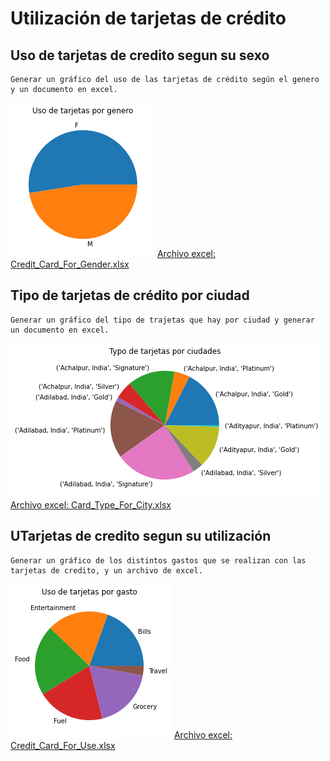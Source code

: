 # Utilización de tarjetas de crédito

## Uso de tarjetas de credito segun su sexo
```
Generar un gráfico del uso de las tarjetas de crédito según el genero y un documento en excel.
```
![Uso de las tarjetas de credito por sexo](Credit_Card_For_Gender.png)
[Archivo excel: Credit_Card_For_Gender.xlsx](Credit_Card_For_Gender.xlsx)

## Tipo de tarjetas de crédito por ciudad
```
Generar un gráfico del tipo de trajetas que hay por ciudad y generar un documento en excel.
```
![Tipo de tarjetas por ciudad](Card_Type_For_City.png)
[Archivo excel: Card_Type_For_City.xlsx](Card_Type_For_City.xlsx)

## UTarjetas de credito segun su utilización
```
Generar un gráfico de los distintos gastos que se realizan con las tarjetas de credito, y un archivo de excel.
```
![Uso de las tarjetas de credito por sexo](Credit_Card_For_Use.png)
[Archivo excel: Credit_Card_For_Use.xlsx](Credit_Card_For_Use.xlsx)
